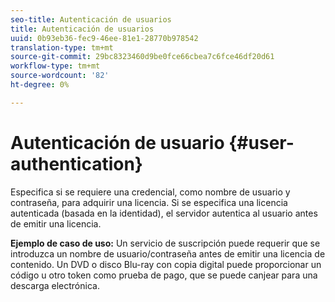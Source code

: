 ```yaml
---
seo-title: Autenticación de usuarios
title: Autenticación de usuarios
uuid: 0b93eb36-fec9-46ee-81e1-28770b978542
translation-type: tm+mt
source-git-commit: 29bc8323460d9be0fce66cbea7c6fce46df20d61
workflow-type: tm+mt
source-wordcount: '82'
ht-degree: 0%

---
```



# Autenticación de usuario {#user-authentication}

Especifica si se requiere una credencial, como nombre de usuario y contraseña, para adquirir una licencia. Si se especifica una licencia autenticada (basada en la identidad), el servidor autentica al usuario antes de emitir una licencia.

**Ejemplo de caso de uso:** Un servicio de suscripción puede requerir que se introduzca un nombre de usuario/contraseña antes de emitir una licencia de contenido. Un DVD o disco Blu-ray con copia digital puede proporcionar un código u otro token como prueba de pago, que se puede canjear para una descarga electrónica.
